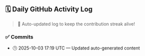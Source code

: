 ## 🗓️ Daily GitHub Activity Log

> 🤖 Auto-updated log to keep the contribution streak alive!

### ✅ Commits

- 🕒 2025-10-03 17:19 UTC — Updated auto-generated content

